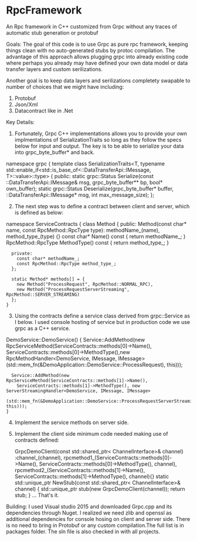 # RpcFramework
An Rpc framework in C++ customized from Grpc without any traces of automatic stub generation or protobuf

Goals:
The goal of this code is to use Grpc as pure rpc framework, keeping things clean with no auto-generated stubs by protoc compilation.
The advantage of this approach allows plugging grpc into already existing code where perhaps you already may have defined your own
data model or data transfer layers and custom serilizations.

Another goal is to keep data layers and serilizations completety swapable to number of choices that we might have including: 
1) Protobuf
2) Json/Xml
3) Datacontract like in .Net

Key Details:
1)  Fortunately, Grpc C++ implementations allows you to provide your own implmentations of SerializationTraits so long as they follow 
    the specs below for input and output. The key is to be able to serialize your data into grpc_byte_buffer* and back. 
 
 namespace grpc {
      template <class T>
      class SerializationTraits<T, typename std::enable_if<std::is_base_of<::DataTransferApi::IMessage, T>::value>::type>
      {
      public:
        static grpc::Status Serialize(const ::DataTransferApi::IMessage& msg, grpc_byte_buffer** bp, bool* own_buffer);
        static grpc::Status Deserialize(grpc_byte_buffer* buffer, ::DataTransferApi::IMessage* msg, int max_message_size);
      };
 
 2) The next step was to define a contract between client and server, which is defined as below:
   
 namespace ServiceContracts {
      class Method {
      public:
        Method(const char* name, const RpcMethod::RpcType type): methodName_(name), method_type_(type) {}
        const char* Name() const { return methodName_; }
        RpcMethod::RpcType MethodType() const { return method_type_; }

      private:
        const char* methodName_;
        const RpcMethod::RpcType method_type_;
      };

      static Method* methods[] = {
        new Method("ProcessRequest", RpcMethod::NORMAL_RPC),
        new Method("ProcessRequestServerStreaming", RpcMethod::SERVER_STREAMING)
      };
    }

3) Using the contracts define a service class derived from grpc::Service as I below. I used console hosting of service but in production code we use grpc as a C++ service. 
  	
 DemoService::DemoService() {
      Service::AddMethod(new RpcServiceMethod(ServiceContracts::methods[0]->Name(),
        ServiceContracts::methods[0]->MethodType(),new RpcMethodHandler<DemoService, IMessage, IMessage>
        (std::mem_fn(&DemoApplication::DemoService::ProcessRequest), this)));

      Service::AddMethod(new RpcServiceMethod(ServiceContracts::methods[1]->Name(),
        ServiceContracts::methods[1]->MethodType(), new ServerStreamingHandler<DemoService, IMessage, IMessage>
        (std::mem_fn(&DemoApplication::DemoService::ProcessRequestServerStreaming), this)));
    }

4) Implement the service methods on server side.
5) Implement the client side minimum code needed making use of contracts defined:  
    
    GrpcDemoClient(const std::shared_ptr< ChannelInterface>& channel)
      :channel_(channel), 
      rpcmethod1_(ServiceContracts::methods[0]->Name(), ServiceContracts::methods[0]->MethodType(), channel),
      rpcmethod2_(ServiceContracts::methods[1]->Name(), ServiceContracts::methods[1]->MethodType(), channel){}
    static std::unique_ptr<GrpcDemoClient> NewStub(const std::shared_ptr< ChannelInterface>& channel)
    {
      std::unique_ptr<GrpcDemoClient> stub(new GrpcDemoClient(channel));
      return stub;
    }
    ...
That's it.
    
Building:
    I used Visual studio 2015 and downloaded Grpc.cpp and its dependencies through Nuget. I realized we need zlib and openssl as             additional dependencies for console hosing on client and server side. There is no need to bring in Protobuf or any custom               compilation.The full list is in packages folder. The sln file is also checked in with all projects. 
   
    
  

    
